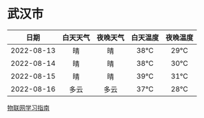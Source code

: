 # 武汉市
|日期|白天天气|夜晚天气|白天温度|夜晚温度|
|:--:|:--:|:--:|:--:|:--:|
|2022-08-13|晴|晴|38℃|29℃|
|2022-08-14|晴|晴|38℃|30℃|
|2022-08-15|晴|晴|39℃|31℃|
|2022-08-16|多云|多云|37℃|28℃|
 
[物联网学习指南](http://doc.lziqi.top/IoT)
